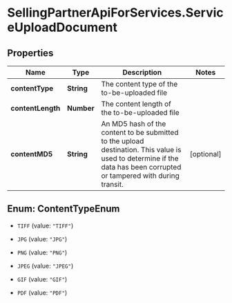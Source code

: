 # SellingPartnerApiForServices.ServiceUploadDocument

## Properties
Name | Type | Description | Notes
------------ | ------------- | ------------- | -------------
**contentType** | **String** | The content type of the to-be-uploaded file | 
**contentLength** | **Number** | The content length of the to-be-uploaded file | 
**contentMD5** | **String** | An MD5 hash of the content to be submitted to the upload destination. This value is used to determine if the data has been corrupted or tampered with during transit. | [optional] 


<a name="ContentTypeEnum"></a>
## Enum: ContentTypeEnum


* `TIFF` (value: `"TIFF"`)

* `JPG` (value: `"JPG"`)

* `PNG` (value: `"PNG"`)

* `JPEG` (value: `"JPEG"`)

* `GIF` (value: `"GIF"`)

* `PDF` (value: `"PDF"`)




